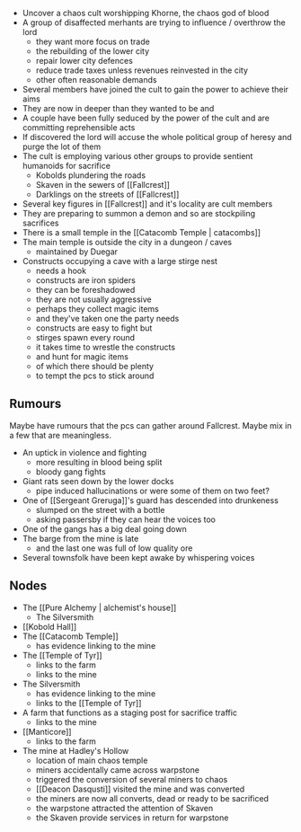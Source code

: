 - Uncover a chaos cult worshipping Khorne, the chaos god of blood
- A group of disaffected merhants are trying to influence / overthrow the lord
	- they want more focus on trade
	- the rebuilding of the lower city
	- repair lower city defences
	- reduce trade taxes unless revenues reinvested in the city
	- other often reasonable demands
- Several members have joined the cult to gain the power to achieve their aims
- They are now in deeper than they wanted to be and
- A couple have been fully seduced by the power of the cult and are committing reprehensible acts
- If discovered the lord will accuse the whole political group of heresy and purge the lot of them 
- The cult is employing various other groups to provide sentient humanoids for sacrifice
	- Kobolds plundering the roads
	- Skaven in the sewers of [[Fallcrest]]
	- Darklings on the streets of [[Fallcrest]]
- Several key figures in [[Fallcrest]] and it's locality are cult members
- They are preparing to summon a demon and so are stockpiling sacrifices
- There is a small temple in the [[Catacomb Temple | catacombs]]
- The main temple is outside the city in a dungeon / caves
	- maintained by Duegar
- Constructs occupying a cave with a large stirge nest
	- needs a hook
	- constructs are iron spiders
	- they can be foreshadowed
	- they are not usually aggressive
	- perhaps they collect magic items
	- and they've taken one the party needs
	- constructs are easy to fight but
	- stirges spawn every round
	- it takes time to wrestle the constructs
	- and hunt for magic items
	- of which there should be plenty
	- to tempt the pcs to stick around

## Rumours
Maybe have rumours that the pcs can gather around Fallcrest.  Maybe mix in a few that are meaningless.
- An uptick in violence and fighting
	- more resulting in blood being split
	- bloody gang fights
- Giant rats seen down by the lower docks
	- pipe induced hallucinations or were some of them on two feet?
- One of [[Sergeant Greruga]]'s guard has descended into drunkeness
	- slumped on the street with a bottle
	- asking passersby if they can hear the voices too
- One of the gangs has a big deal going down
- The barge from the mine is late
	- and the last one was full of low quality ore
- Several townsfolk have been kept awake by whispering voices
## Nodes
- The [[Pure Alchemy | alchemist's house]]
	- The Silversmith
- [[Kobold Hall]]
- The [[Catacomb Temple]]
	- has evidence linking to the mine
- The [[Temple of Tyr]]
	- links to the farm
	- links to the mine
- The Silversmith
	- has evidence linking to the mine
	- links to the [[Temple of Tyr]]
- A farm that functions as a staging post for sacrifice traffic
	- links to the mine
- [[Manticore]]
	- links to the farm
- The mine at Hadley's Hollow
	- location of main chaos temple
	- miners accidentally came across warpstone
	- triggered the conversion of several miners to chaos
	- [[Deacon Dasqusti]] visited the mine and was converted
	- the miners are now all converts, dead or ready to be sacrificed
	- the warpstone attracted the attention of Skaven
	- the Skaven provide services in return for warpstone